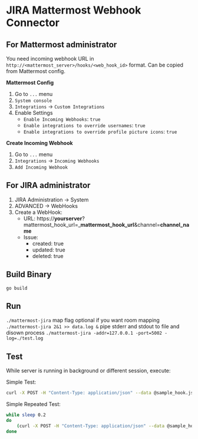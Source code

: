 # JIRA Mattermost Webhook Connector

## For Mattermost administrator
You need incoming webhook URL in `http://<mattermost_server>/hooks/<web_hook_id>` format. Can be copied from Mattermost config.

**Mattermost Config**
1. Go to `...` menu
2. `System console`
3. `Integrations` → `Custom Integrations`
4. Enable Settings
    - `Enable Incoming Webhooks`: `true`
    - `Enable integrations to override usernames`: `true`
    - `Enable integrations to override profile picture icons`: `true`

**Create Incoming Webhook**  
1. Go to `...` menu
2. `Integrations` → `Incoming Webhooks`
3. `Add Incoming Webhook`
 
## For JIRA administrator
1. JIRA Administration → System
2. ADVANCED → WebHooks
3. Create a WebHook:
    - URL:  https://**yourserver**?mattermost_hook_url=_**mattermost_hook_url**&channel=**channel_name**
    - Issue:
        - created: true
        - updated: true
        - deleted: true

## Build Binary
`go build`

## Run
`./mattermost-jira` map flag optional if you want room mapping
`./mattermost-jira 2&1 >> data.log &`  pipe stderr and stdout to file and disown process
`./mattermost-jira -addr=127.0.0.1 -port=5002 -log=./test.log`
## Test
While server is running in background or different session, execute:

Simple Test:
```bash
curl -X POST -H "Content-Type: application/json" --data @sample_hook.json "localhost:5000?mattermost_hook_url=http://localhost:8065/hooks/67qhmgccxffaunr886gfewoqfo&channel=off-topic"
```

Simple Repeated Test:
```bash
while sleep 0.2 
do 
	(curl -X POST -H "Content-Type: application/json" --data @sample_hook.json "localhost:5000?mattermost_hook_url=http://localhost:8065/hooks/67qhmgccxffaunr886gfewoqfo&channel=town-square") &
done
```
        